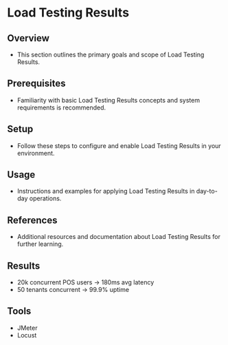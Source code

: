 # Load Testing Results

## Overview
- This section outlines the primary goals and scope of Load Testing Results.

## Prerequisites
- Familiarity with basic Load Testing Results concepts and system requirements is recommended.

## Setup
- Follow these steps to configure and enable Load Testing Results in your environment.

## Usage
- Instructions and examples for applying Load Testing Results in day-to-day operations.

## References
- Additional resources and documentation about Load Testing Results for further learning.


## Results
- 20k concurrent POS users → 180ms avg latency
- 50 tenants concurrent → 99.9% uptime

## Tools
- JMeter
- Locust

